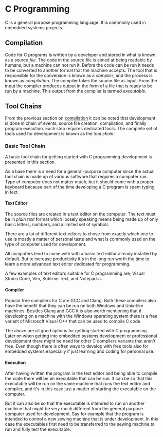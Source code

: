 # C Programming

C is a general purpose programming language. It is commonly used in embedded systems projects.

## Compilation

Code for C programs is written by a developer and stored in what is known as a *source file*. The code in the source file is aimed at being readable by humans, but a machine can not run it. Before the code can be run it needs to be converted to another format that the machine accepts. The tool that is responsible for the conversion is known as a *compiler*, and the process is known as *compilation*. The compiler takes the source file as input. From the input the compiler produces output in the form of a file that is ready to be run by a machine. This output from the compiler is termed *executable*.

## Tool Chains

From the previous section on [compilation](#compilation) it can be noted that development is done in chain of events; source file creation, compilation, and finally program execution. Each step requires dedicated tools. The complete set of tools used for development is known as the *tool chain*.

### Basic Tool Chain

A basic tool chain for getting started with C programming development is presented in this section.

As a base there is a need for a general-purpose computer since the actual tool chain is made up of various software that requires a computer run. Type of computer does not matter much, but it should come with a proper keyboard because part of the time developing a C program is spent typing in text.

#### Text Editor

The source files are created in a text editor on the computer. The text must be in *plain text* format which loosely speaking means being made up of only basic letters, numbers, and a limited set of symbols.

There are a lot of different text editors to chose from exactly which one to use is mostly a matter of personal taste and what is commonly used on the type of computer used for development.

All computers tend to come with with a basic text editor already installed by default. But to increase productivity it's in the long run worth the time to learn a more advanced text editor dedicated for programming.

A few examples of text editors suitable for C programming are; Visual Studio Code, Vim, Sublime Text, and Notepad++.

#### Compiler

Popular free compilers for C are GCC and Clang. Both these compilers also have the benefit that they can be run on both Windows and Unix-like machines. Besides Clang and GCC it is also worth mentioning that if developing on a machine with the Windows operating system there is a free variant of Microsoft Visual C++ that can be used to compile C code.

The above are all good options for getting started with C programming. Later on when getting into embedded systems development or professional development there might be need for other C compilers variants that aren't free. Even though there is often ways to develop with free tools also for embedded systems especially if just learning and coding for personal use.

#### Execution

After having written the program in the text editor and being able to compile the code there will be an executable that can be run. It can be so that this executable will be run on the same machine that runs the text editor and compiler, and it's in this case just a matter of starting the executable on the computer.

But it can also be so that the executable is intended to run on another machine that might be very much different from the general purpose computer used for development. Say for example that the program is intended to control a new sewing machine that is under development. In this case the executables first need to be transferred to the sewing machine to run and fully test the executable.
